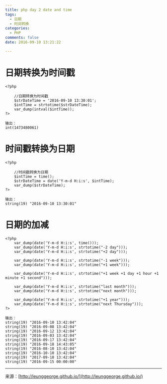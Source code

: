 ```yaml
---
title: php day 2 date and time
tags: 
  - 日期
  - 时间转换
categories: 
  - PHP
comments: false
date: 2016-09-10 13:21:22

---
```


# 日期转换为时间戳  

```
<?php

    //日期转换为时间戳
    $strDateTime = '2016-09-10 13:30:01';
    $intTime = strtotime($strDateTime);
    var_dump(intval($intTime));
?>

输出：  
int(1473480061)
``` 

# 时间戳转换为日期

```
<?php

    //时间戳转换为日期
    $intTime = time();
    $strDateTime = date('Y-m-d H:i:s', $intTime);
    var_dump($strDateTime);
?>

输出：  
string(19) "2016-09-10 13:30:01"
``` 

# 日期的加减

```
<?php
    var_dump(date('Y-m-d H:i:s', time()));
    var_dump(date('Y-m-d H:i:s', strtotime("-2 day")));
    var_dump(date('Y-m-d H:i:s', strtotime("+2 day")));
    
    var_dump(date('Y-m-d H:i:s', strtotime("-1 week")));
    var_dump(date('Y-m-d H:i:s', strtotime("+1 week")));
    
    var_dump(date('Y-m-d H:i:s', strtotime("+1 week +1 day +1 hour +1 minute +1 second")));
    
    var_dump(date('Y-m-d H:i:s', strtotime("last month")));
    var_dump(date('Y-m-d H:i:s', strtotime("next month")));
    
    var_dump(date('Y-m-d H:i:s', strtotime("+1 year")));
    var_dump(date('Y-m-d H:i:s', strtotime("next Thursday")));
?>

输出：  
string(19) "2016-09-10 13:42:04"  
string(19) "2016-09-08 13:42:04"  
string(19) "2016-09-12 13:42:04"  
string(19) "2016-09-03 13:42:04"  
string(19) "2016-09-17 13:42:04"  
string(19) "2016-09-18 14:43:05"  
string(19) "2016-08-10 13:42:04"  
string(19) "2016-10-10 13:42:04"  
string(19) "2017-09-10 13:42:04"  
string(19) "2016-09-15 00:00:00"  
```


---
<link rel="stylesheet" href="http://yandex.st/highlightjs/6.1/styles/default.min.css">
<script src="http://yandex.st/highlightjs/6.1/highlight.min.js"></script>
<script>
hljs.tabReplace = ' ';
hljs.initHighlightingOnLoad();
</script>


来源：[http://leunggeorge.github.io/](http://leunggeorge.github.io/)  
